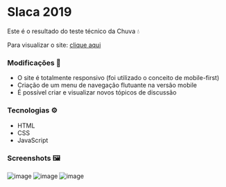 # Slaca 2019

Este é o resultado do teste técnico da Chuva 💧

Para visualizar o site: <a href="https://henriquecontini.github.io/Slaca2019/">clique aqui</a>

### Modificações 🔧
- O site é totalmente responsivo (foi utilizado o conceito de mobile-first)
- Criação de um menu de navegação flutuante na versão mobile
- É possível criar e visualizar novos tópicos de discussão

### Tecnologias ⚙️
- HTML
- CSS
- JavaScript

### Screenshots 🖼️
![image](https://user-images.githubusercontent.com/81761545/167677140-7bdbda78-31f8-4836-8d22-4bffd0f3170b.png)
![image](https://user-images.githubusercontent.com/81761545/167677991-af4bab6f-c0f7-4f2b-9321-afdbc0771b77.png)
![image](https://user-images.githubusercontent.com/81761545/167677238-64ab2efb-3a6e-4aed-8b20-f2b99db6e548.png)
